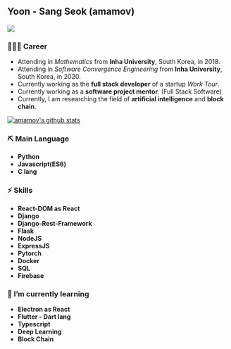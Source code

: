 ## Yoon - Sang Seok (amamov)

![](https://komarev.com/ghpvc/?username=amamov&color=brightgreen)

### 🧑🏻‍💻 Career

- Attending in <i>Mathematics</i> from **Inha University**, South Korea, in 2018.
- Attending in <i>Software Convergence Engineering</i> from **Inha University**, South Korea, in 2020.
- Currently working as the **full stack developer** of a startup <i>Work Tour</i>.
- Currently working as a **software project mentor**. (Full Stack Software)
- Currently, I am researching the field of **artificial intelligence** and **block chain**.

[![amamov's github stats](https://github-readme-stats.vercel.app/api?username=amamov&show_icons=true&theme=dark)](https://github.com/anuraghazra/github-readme-stats)

### ⛏ Main Language

- **Python**
- <b>Javascript(ES6)</b>
- <b>C lang</b>

### ⚡️ Skills

- **React-DOM as React**
- **Django** 
- **Django-Rest-Framework** 
- **Flask** 
- **NodeJS**
- **ExpressJS**
- **Pytorch**
- **Docker**
- **SQL**
- **Firebase**

### 🌱 I’m currently learning

- **Electron as React**
- **Flutter - Dart lang**
- **Typescript**
- **Deep Learning**
- **Block Chain**

<!-- <div align=center>

[![Tech Blog Badge](http://img.shields.io/badge/-Tech%20blog-black?style=flat-square&logo=github&link=https://amamov.tistory.com/)](URL)
[![instagram](http://img.shields.io/badge/Instagram-FFFFFF?style=flat-square&logo=Instagram&link=https://www.instagram.com/amamov/)](URL)

</div> -->
